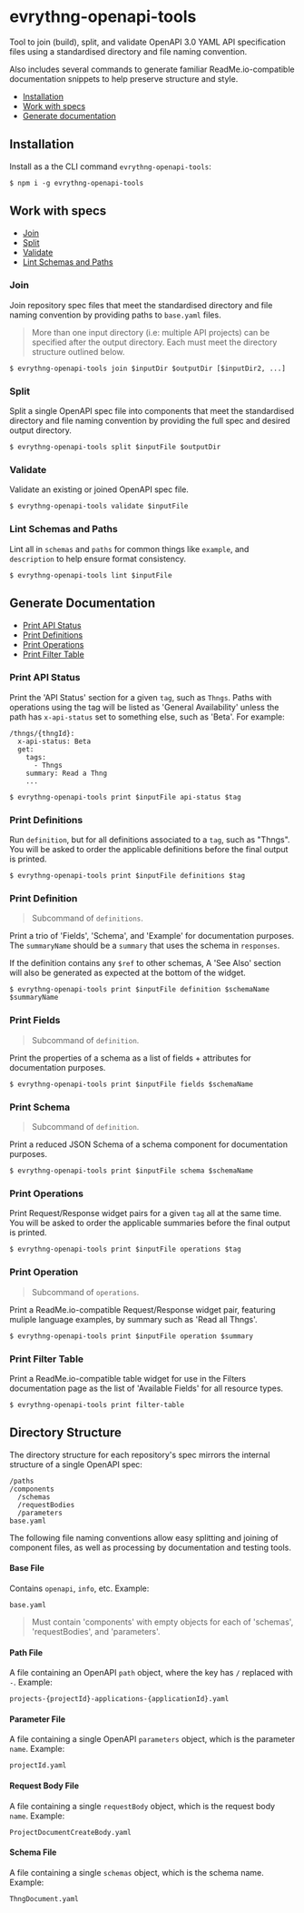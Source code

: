 # evrythng-openapi-tools

Tool to join (build), split, and validate OpenAPI 3.0 YAML API specification
files using a standardised directory and file naming convention.

Also includes several commands to generate familiar ReadMe.io-compatible
documentation snippets to help preserve structure and style.

- [Installation](#installation)
- [Work with specs](#work-with-specs)
- [Generate documentation](#generate-documentation)


## Installation

Install as a the CLI command `evrythng-openapi-tools`:

```
$ npm i -g evrythng-openapi-tools
```


## Work with specs

- [Join](#join)
- [Split](#split)
- [Validate](#validate)
- [Lint Schemas and Paths](#lint-schemas-and-paths)


### Join

Join repository spec files that meet the standardised directory and file naming
convention by providing paths to `base.yaml` files.

> More than one input directory (i.e: multiple API projects) can be specified
> after the output directory. Each must meet the directory structure outlined
> below.

`$ evrythng-openapi-tools join $inputDir $outputDir [$inputDir2, ...]`


### Split

Split a single OpenAPI spec file into components that meet the standardised
directory and file naming convention by providing the full spec and desired
output directory.

`$ evrythng-openapi-tools split $inputFile $outputDir`


### Validate

Validate an existing or joined OpenAPI spec file.

`$ evrythng-openapi-tools validate $inputFile`


### Lint Schemas and Paths

Lint all in `schemas` and `paths` for common things like `example`, and
`description` to help ensure format consistency.

`$ evrythng-openapi-tools lint $inputFile`


## Generate Documentation

- [Print API Status](#print-api-status)
- [Print Definitions](#print-definitions)
- [Print Operations](#print-operations)
- [Print Filter Table](#print-filter-table)


### Print API Status

Print the 'API Status' section for a given `tag`, such as `Thngs`. Paths with
operations using the tag will be listed as 'General Availability' unless the
path has `x-api-status` set to something else, such as 'Beta'. For example:

```
/thngs/{thngId}:
  x-api-status: Beta
  get:
    tags:
      - Thngs
    summary: Read a Thng
    ...
```

`$ evrythng-openapi-tools print $inputFile api-status $tag`


### Print Definitions

Run `definition`, but for all definitions associated to a `tag`, such as
"Thngs". You will be asked to order the applicable definitions before the final
output is printed.

`$ evrythng-openapi-tools print $inputFile definitions $tag`


### Print Definition

> Subcommand of `definitions`.

Print a trio of 'Fields', 'Schema', and 'Example' for documentation purposes.
The `summaryName` should be a `summary` that uses the schema in `responses`.

If the definition contains any `$ref` to other schemas, A 'See Also' section
will also be generated as expected at the bottom of the widget.

`$ evrythng-openapi-tools print $inputFile definition $schemaName $summaryName`


### Print Fields

> Subcommand of `definition`.

Print the properties of a schema as a list of fields + attributes for
documentation purposes.

`$ evrythng-openapi-tools print $inputFile fields $schemaName`


### Print Schema

> Subcommand of `definition`.

Print a reduced JSON Schema of a schema component for documentation purposes.

`$ evrythng-openapi-tools print $inputFile schema $schemaName`


### Print Operations

Print Request/Response widget pairs for a given `tag` all at the same time. You
will be asked to order the applicable summaries before the final output is
printed.

`$ evrythng-openapi-tools print $inputFile operations $tag`


### Print Operation

> Subcommand of `operations`.

Print a ReadMe.io-compatible Request/Response widget pair, featuring muliple
language examples, by summary such as 'Read all Thngs'.

`$ evrythng-openapi-tools print $inputFile operation $summary`


### Print Filter Table

Print a ReadMe.io-compatible table widget for use in the Filters documentation
page as the list of 'Available Fields' for all resource types.

`$ evrythng-openapi-tools print filter-table`


## Directory Structure

The directory structure for each repository's spec mirrors the internal
structure of a single OpenAPI spec:

```
/paths
/components
  /schemas
  /requestBodies
  /parameters
base.yaml
```

The following file naming conventions allow easy splitting and joining of
component files, as well as processing by documentation and testing tools.


#### Base File

Contains `openapi`, `info`, etc. Example:

```
base.yaml
```

> Must contain 'components' with empty objects for each of 'schemas',
> 'requestBodies', and 'parameters'.


#### Path File

A file containing an OpenAPI `path` object, where the key has `/` replaced with
`-`. Example:

```
projects-{projectId}-applications-{applicationId}.yaml
```


#### Parameter File

A file containing a single OpenAPI `parameters` object, which is the parameter
`name`. Example:

```
projectId.yaml
```


#### Request Body File

A file containing a single `requestBody` object, which is the request body
`name`. Example:

```
ProjectDocumentCreateBody.yaml
```

#### Schema File

A file containing a single `schemas` object, which is the schema name. Example:

```
ThngDocument.yaml
```
